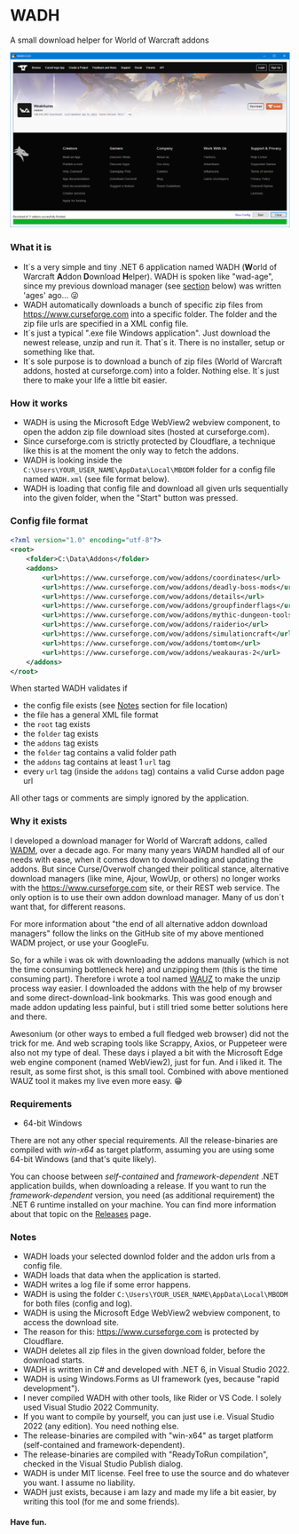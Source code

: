 # WADH
A small download helper for World of Warcraft addons

![WADH](screenshot.png)

### What it is

- It´s a very simple and tiny .NET 6 application named WADH (**W**orld of Warcraft **A**ddon **D**ownload **H**elper). WADH is spoken like "wad-age", since my previous download manager (see [section](#why-it-exists) below) was written 'ages' ago... :stuck_out_tongue_winking_eye:
- WADH automatically downloads a bunch of specific zip files from https://www.curseforge.com into a specific folder. The folder and the zip file urls are specified in a XML config file.
- It´s just a typical ".exe file Windows application". Just download the newest release, unzip and run it. That´s it. There is no installer, setup or something like that.
- It´s sole purpose is to download a bunch of zip files (World of Warcraft addons, hosted at curseforge.com) into a folder. Nothing else. It´s just there to make your life a little bit easier.

### How it works

- WADH is using the Microsoft Edge WebView2 webview component, to open the addon zip file download sites (hosted at curseforge.com).
- Since curseforge.com is strictly protected by Cloudflare, a technique like this is at the moment the only way to fetch the addons.
- WADH is looking inside the `C:\Users\YOUR_USER_NAME\AppData\Local\MBODM` folder for a config file named `WADH.xml` (see file format below).
- WADH is loading that config file and download all given urls sequentially into the given folder, when the "Start" button was pressed.

### Config file format

```xml
<?xml version="1.0" encoding="utf-8"?>
<root>
	<folder>C:\Data\Addons</folder>
	<addons>
		<url>https://www.curseforge.com/wow/addons/coordinates</url>
		<url>https://www.curseforge.com/wow/addons/deadly-boss-mods</url>
		<url>https://www.curseforge.com/wow/addons/details</url>
		<url>https://www.curseforge.com/wow/addons/groupfinderflags</url>
		<url>https://www.curseforge.com/wow/addons/mythic-dungeon-tools</url>
		<url>https://www.curseforge.com/wow/addons/raiderio</url>
		<url>https://www.curseforge.com/wow/addons/simulationcraft</url>
		<url>https://www.curseforge.com/wow/addons/tomtom</url>
		<url>https://www.curseforge.com/wow/addons/weakauras-2</url>
	</addons>
</root>
```

When started WADH validates if
- the config file exists (see [Notes](#Notes) section for file location)
- the file has a general XML file format
- the `root` tag exists
- the `folder` tag exists
- the `addons` tag exists
- the `folder` tag contains a valid folder path
- the `addons` tag contains at least 1 `url` tag
- every `url` tag (inside the `addons` tag) contains a valid Curse addon page url

All other tags or comments are simply ignored by the application.

### Why it exists
I developed a download manager for World of Warcraft addons, called [WADM](https://github.com/mbodm/wadm), over a decade ago. For many many years WADM handled all of our needs with ease, when it comes down to downloading and updating the addons. But since Curse/Overwolf changed their political stance, alternative download managers (like mine, Ajour, WowUp, or others) no longer works with the https://www.curseforge.com site, or their REST web service. The only option is to use their own addon download manager. Many of us don´t want that, for different reasons.

For more information about "the end of all alternative addon download managers" follow the links on the GitHub site of my above mentioned WADM project, or use your GoogleFu.

So, for a while i was ok with downloading the addons manually (which is not the time consuming bottleneck here) and unzipping them (this is the time consuming part). Therefore i wrote a tool named [WAUZ](https://github.com/mbodm/wauz) to make the unzip process way easier. I downloaded the addons with the help of my browser and some direct-download-link bookmarks. This was good enough and made addon updating less painful, but i still tried some better solutions here and there.

Awesonium (or other ways to embed a full fledged web browser) did not the trick for me. And web scraping tools like Scrappy, Axios, or Puppeteer were also not my type of deal. These days i played a bit with the Microsoft Edge web engine component (named WebView2), just for fun. And i liked it. The result, as some first shot, is this small tool. Combined with above mentioned WAUZ tool it makes my live even more easy. 😁

### Requirements

- 64-bit Windows

There are not any other special requirements. All the release-binaries are compiled with _win-x64_ as target platform, assuming you are using some 64-bit Windows (and that's quite likely).

You can choose between _self-contained_ and _framework-dependent_ .NET application builds, when downloading a release. If you want to run the _framework-dependent_ version, you need (as additional requirement) the .NET 6 runtime installed on your machine. You can find more information about that topic on the [Releases](https://github.com/mbodm/wadh/releases) page.

### Notes
- WADH loads your selected downlod folder and the addon urls from a config file.
- WADH loads that data when the application is started.
- WADH writes a log file if some error happens.
- WADH is using the folder `C:\Users\YOUR_USER_NAME\AppData\Local\MBODM` for both files (config and log).
- WADH is using the Microsoft Edge WebView2 webview component, to access the download site.
- The reason for this: https://www.curseforge.com is protected by Cloudflare.
- WADH deletes all zip files in the given download folder, before the download starts.
- WADH is written in C# and developed with .NET 6, in Visual Studio 2022.
- WADH is using Windows.Forms as UI framework (yes, because "rapid development").
- I never compiled WADH with other tools, like Rider or VS Code. I solely used Visual Studio 2022 Community.
- If you want to compile by yourself, you can just use i.e. Visual Studio 2022 (any edition). You need nothing else.
- The release-binaries are compiled with "win-x64" as target platform (self-contained and framework-dependent).
- The release-binaries are compiled with "ReadyToRun compilation", checked in the Visual Studio Publish dialog.
- WADH is under MIT license. Feel free to use the source and do whatever you want. I assume no liability.
- WADH just exists, because i am lazy and made my life a bit easier, by writing this tool (for me and some friends). 

#### Have fun.
